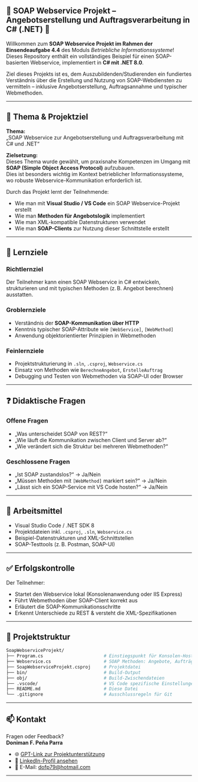 ## 🔷 SOAP Webservice Projekt – Angebotserstellung und Auftragsverarbeitung in C# (.NET) 🔷

Willkommen zum **SOAP Webservice Projekt im Rahmen der Einsendeaufgabe 4.4** des Moduls *Betriebliche Informationssysteme*!  
Dieses Repository enthält ein vollständiges Beispiel für einen SOAP-basierten Webservice, implementiert in **C# mit .NET 8.0**.

Ziel dieses Projekts ist es, dem Auszubildenden/Studierenden ein fundiertes Verständnis über die Erstellung und Nutzung von SOAP-Webdiensten zu vermitteln – inklusive Angebotserstellung, Auftragsannahme und typischer Webmethoden.

---

## 📌 Thema & Projektziel

**Thema:**  
„SOAP Webservice zur Angebotserstellung und Auftragsverarbeitung mit C# und .NET“

**Zielsetzung:**  
Dieses Thema wurde gewählt, um praxisnahe Kompetenzen im Umgang mit **SOAP (Simple Object Access Protocol)** aufzubauen.  
Dies ist besonders wichtig im Kontext betrieblicher Informationssysteme, wo robuste Webservice-Kommunikation erforderlich ist.

Durch das Projekt lernt der Teilnehmende:

- Wie man mit **Visual Studio / VS Code** ein SOAP Webservice-Projekt erstellt
- Wie man **Methoden für Angebotslogik** implementiert
- Wie man XML-kompatible Datenstrukturen verwendet
- Wie man **SOAP-Clients** zur Nutzung dieser Schnittstelle erstellt

---

## 🎯 Lernziele

### Richtlernziel
Der Teilnehmer kann einen SOAP Webservice in C# entwickeln, strukturieren und mit typischen Methoden (z. B. Angebot berechnen) ausstatten.

### Groblernziele
- Verständnis der **SOAP-Kommunikation über HTTP**
- Kenntnis typischer SOAP-Attribute wie `[WebService]`, `[WebMethod]`
- Anwendung objektorientierter Prinzipien in Webmethoden

### Feinlernziele
- Projektstrukturierung in `.sln`, `.csproj`, `Webservice.cs`
- Einsatz von Methoden wie `BerechneAngebot`, `ErstelleAuftrag`
- Debugging und Testen von Webmethoden via SOAP-UI oder Browser

---

## ❓ Didaktische Fragen

### Offene Fragen
- „Was unterscheidet SOAP von REST?“  
- „Wie läuft die Kommunikation zwischen Client und Server ab?“  
- „Wie verändert sich die Struktur bei mehreren Webmethoden?“  

### Geschlossene Fragen
- „Ist SOAP zustandslos?“ → Ja/Nein  
- „Müssen Methoden mit `[WebMethod]` markiert sein?“ → Ja/Nein  
- „Lässt sich ein SOAP-Service mit VS Code hosten?“ → Ja/Nein  

---

## 🧰 Arbeitsmittel

- Visual Studio Code / .NET SDK 8
- Projektdateien inkl. `.csproj`, `.sln`, `Webservice.cs`
- Beispiel-Datenstrukturen und XML-Schnittstellen
- SOAP-Testtools (z. B. Postman, SOAP-UI)

---

## ✅ Erfolgskontrolle

Der Teilnehmer:

- Startet den Webservice lokal (Konsolenanwendung oder IIS Express)
- Führt Webmethoden über SOAP-Client korrekt aus
- Erläutert die SOAP-Kommunikationsschritte
- Erkennt Unterschiede zu REST & versteht die XML-Spezifikationen

---

## 📂 Projektstruktur

```bash
SoapWebserviceProjekt/
├── Program.cs                       # Einstiegspunkt für Konsolen-Host
├── Webservice.cs                    # SOAP Methoden: Angebote, Aufträge
├── SoapWebserviceProjekt.csproj     # Projektdatei
├── bin/                             # Build-Output
├── obj/                             # Build-Zwischendateien
├── .vscode/                         # VS Code spezifische Einstellungen
├── README.md                        # Diese Datei
└── .gitignore                       # Ausschlussregeln für Git

````
---

## 📫 Kontakt

Fragen oder Feedback?  
**Doniman F. Peña Parra**

- 🌐 [GPT-Link zur Projektunterstützung](https://chatgpt.com/g/g-67f2ec205b0c819181790826b6abdad6-tutor-fur-betriebliche-informationssysteme)
- 🔗 [LinkedIn-Profil ansehen](https://www.linkedin.com/in/doniman-francisco-pe%C3%B1a-parra-609263232/)
- 📧 E-Mail: [dofp79@hotmail.com](mailto:dofp79@hotmail.com)

---





